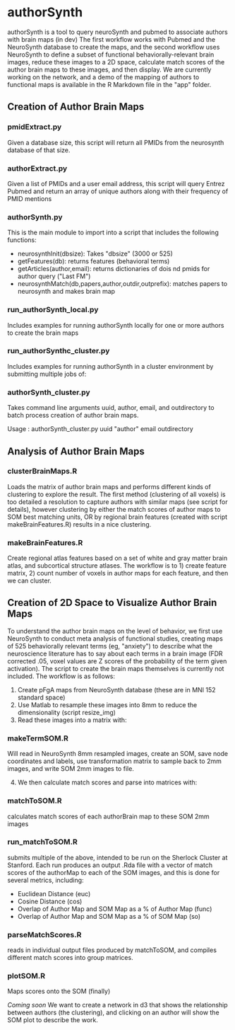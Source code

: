 # authorSynth
authorSynth is a tool to query neuroSynth and pubmed to associate authors with brain maps (in dev)
The first workflow works with Pubmed and the NeuroSynth database to create the maps, and the second workflow uses NeuroSynth to define a subset of functional behaviorally-relevant brain images, reduce these images to a 2D space, calculate match scores of the author brain maps to these images, and then display.  We are currently working on the network, and a demo of the mapping of authors to functional maps is available in the R Markdown file in the "app" folder.

## Creation of Author Brain Maps

### pmidExtract.py
Given a database size, this script will return all PMIDs from the neurosynth database of that size.

### authorExtract.py
Given a list of PMIDs and a user email address, this script will query Entrez Pubmed and return an array of unique authors along with their frequency of PMID mentions

### authorSynth.py
This is the main module to import into a script that includes the following functions:
- neurosynthInit(dbsize): Takes "dbsize" (3000 or 525)
- getFeatures(db): returns features (behavioral terms)
- getArticles(author,email): returns dictionaries of dois nd pmids for author query ("Last FM")
- neurosynthMatch(db,papers,author,outdir,outprefix): matches papers to neurosynth and makes brain map

### run_authorSynth_local.py
Includes examples for running authorSynth locally for one or more authors to create the brain maps

### run_authorSynthc_cluster.py
Includes examples for running authorSynth in a cluster environment by submitting multiple jobs of:

### authorSynth_cluster.py
Takes command line arguments uuid, author, email, and outdirectory to batch process creation of author brain maps.

Usage : authorSynth_cluster.py uuid "author" email outdirectory


## Analysis of Author Brain Maps

### clusterBrainMaps.R
Loads the matrix of author brain maps and performs different kinds of clustering to explore the result.  The first method (clustering of all voxels) is too detailed a resolution to capture authors with similar maps (see script for details), however clustering by either the match scores of author maps to SOM best matching units, OR by regional brain features (created with script makeBrainFeatures.R) results in a nice clustering.

### makeBrainFeatures.R
Create regional atlas features based on a set of white and gray matter brain atlas, and subcortical structure atlases.  The workflow is to 1) create feature matrix, 2) count number of voxels in author maps for each feature, and then we can cluster.


## Creation of 2D Space to Visualize Author Brain Maps

To understand the author brain maps on the level of behavior, we first use NeuroSynth to conduct meta analysis of functional studies, creating maps of 525 behaviorally relevant terms (eg, "anxiety") to describe what the neuroscience literature has to say about each terms in a brain image (FDR corrected .05, voxel values are Z scores of the probability of the term given activation).  The script to create the brain maps themselves is currently not included.  The workflow is as follows:

1. Create pFgA maps from NeuroSynth database (these are in MNI 152 standard space)
2. Use Matlab to resample these images into 8mm to reduce the dimensionality (script resize_img)
3. Read these images into a matrix with:

### makeTermSOM.R
Will read in NeuroSynth 8mm resampled images, create an SOM, save node coordinates and labels, use transformation matrix to sample back to 2mm images, and write SOM 2mm images to file.

4. We then calculate match scores and parse into matrices with:

### matchToSOM.R
calculates match scores of each authorBrain map to these SOM 2mm images

### run_matchToSOM.R
submits multiple of the above, intended to be run on the Sherlock Cluster at Stanford.  Each run produces an output .Rda file with a vector of match scores of the authorMap to each of the SOM images, and this is done for several metrics, including:
- Euclidean Distance (euc)
- Cosine Distance (cos)
- Overlap of Author Map and SOM Map as a % of Author Map (func)
- Overlap of Author Map and SOM Map as a % of SOM Map (so)

### parseMatchScores.R
reads in individual output files produced by matchToSOM, and compiles different match scores into group matrices.

### plotSOM.R
Maps scores onto the SOM (finally)

*Coming soon* We want to create a network in d3 that shows the relationship between authors (the clustering), and clicking on an author will show the SOM plot to describe the work.

